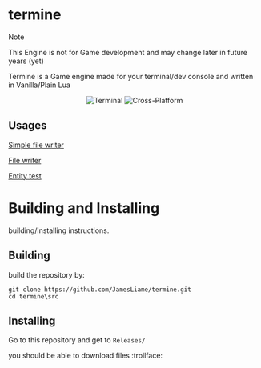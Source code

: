 # termine

> [!NOTE]
> This Engine is not for Game development and may change later in future years (yet)

Termine is a Game engine made for your terminal/dev console and written in Vanilla/Plain Lua

<div align="center">

![Terminal](https://badgen.net/badge/Cross/Terminal/grey?icon=terminal)
![Cross-Platform](https://badgen.net/badge/Cross/platform/green?icon=sourcegraph)

</div>

## Usages

[Simple file writer](https://github.com/JamesLiame/termine/blob/v0.beta.1.1/examples/helloworld.lua)

[File writer](https://github.com/JamesLiame/termine/blob/v0.beta.1.1/examples/filewriter.lua)

[Entity test](https://github.com/JamesLiame/termine/blob/v0.beta.1.1/examples/entitytest.lua)

# Building and Installing

building/installing instructions.

## Building

build the repository by:

```batch
git clone https://github.com/JamesLiame/termine.git
cd termine\src
```

## Installing

Go to this repository and get to `Releases/`

you should be able to download files :trollface:
